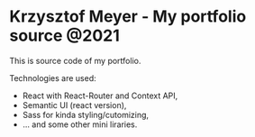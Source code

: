 # Krzysztof Meyer - My portfolio source @2021
This is source code of my portfolio.

Technologies are used:
- React with React-Router and Context API,
- Semantic UI (react version),
- Sass for kinda styling/cutomizing,
- ... and some other mini liraries.


